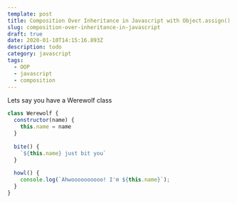 ```yaml
---
template: post
title: Composition Over Inheritance in Javascript with Object.assign()
slug: composition-over-inheritance-in-javascript
draft: true
date: 2020-01-10T14:15:16.893Z
description: todo
category: javascript
tags:
  - OOP
  - javascript
  - composition
---
```

Lets say you have a Werewolf class

```javascript
class Werewolf {
  constructor(name) {
    this.name = name
  }
  
  bite() {
    `${this.name} just bit you`
  }
  
  howl() {
    console.log(`Ahwoooooooooo! I'm ${this.name}`);
  }
}
```
